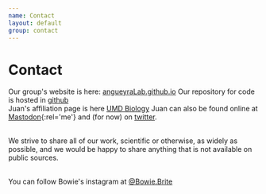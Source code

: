 ```yaml
---
name: Contact
layout: default
group: contact
---
```


<h1 class="page-header text-center"> Contact </h1>

Our group's website is here: [angueyraLab.github.io](http://angueyraLab.github.io)
Our repository for code is hosted in [github](http://github.com/angueyraLab)<br/>
Juan's affiliation page is here [UMD Biology](https://biology.umd.edu/people/juan-angueyra)
Juan can also be found online at [Mastodon](https://neuromatch.social/@juanonyme){:rel='me'} and (for now) on [twitter](http://twitter.com/juanonyme).<br/><br/>


We strive to share all of our work, scientific or otherwise, as widely as possible, and we would be happy to share anything that is not available on public sources.<br/><br/>

You can follow Bowie's instagram at [@Bowie.Brite](https://instagram.com/bowie.brite)
